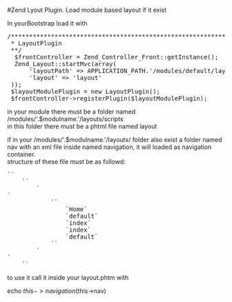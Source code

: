 #Zend Lyout Plugin.
Load module based layout if it exist 

In yourBootstrap load it with    
<pre>
/************************************************************************
 * LayoutPlugin 
 **/  
  $frontController = Zend_Controller_Front::getInstance();
  Zend_Layout::startMvc(array(
      'layoutPath' => APPLICATION_PATH.'/modules/default/layouts/scripts',
      'layout' => 'layout'
 ));
 $layoutModulePlugin = new LayoutPlugin();
 $frontController->registerPlugin($layoutModulePlugin);
</pre>
in your module there must be a folder named   
/modules/'.$modulname.'/layouts/scripts  
in this folder there must be a phtml file named layout

if in your /modules/'.$modulname.'/layouts/ folder also exist a folder named nav with an xml file inside named navigation, it will loaded as navigation container.  
structure of these file must be as followd:  
<pre>
`<?xml version="1.0" encoding="UTF-8"?>`
	`<configdata>`
		`<nav>`
			`<home>`
				`<label>Home</label>`
				`<module>default</module>`
				`<controller>index</controller>`
				`<action>index</action>`
				`<route>default</route>`
			`</home>`
		`</nav>`
	`</configdata>`
</pre>

to use it call it inside your layout.phtm  with

echo $this->navigation($this->nav)
